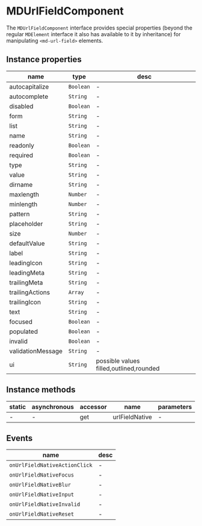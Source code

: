 # MDUrlFieldComponent

The `MDUrlFieldComponent` interface provides special properties (beyond the regular `MDElement` interface it also has available to it by inheritance) for manipulating `<md-url-field>` elements.

## Instance properties

| name              | type      | desc                                    |
| ----------------- | --------- | --------------------------------------- |
| autocapitalize    | `Boolean` | -                                       |
| autocomplete      | `String`  | -                                       |
| disabled          | `Boolean` | -                                       |
| form              | `String`  | -                                       |
| list              | `String`  | -                                       |
| name              | `String`  | -                                       |
| readonly          | `Boolean` | -                                       |
| required          | `Boolean` | -                                       |
| type              | `String`  | -                                       |
| value             | `String`  | -                                       |
| dirname           | `String`  | -                                       |
| maxlength         | `Number`  | -                                       |
| minlength         | `Number`  | -                                       |
| pattern           | `String`  | -                                       |
| placeholder       | `String`  | -                                       |
| size              | `Number`  | -                                       |
| defaultValue      | `String`  | -                                       |
| label             | `String`  | -                                       |
| leadingIcon       | `String`  | -                                       |
| leadingMeta       | `String`  | -                                       |
| trailingMeta      | `String`  | -                                       |
| trailingActions   | `Array`   | -                                       |
| trailingIcon      | `String`  | -                                       |
| text              | `String`  | -                                       |
| focused           | `Boolean` | -                                       |
| populated         | `Boolean` | -                                       |
| invalid           | `Boolean` | -                                       |
| validationMessage | `String`  | -                                       |
| ui                | `String`  | possible values filled,outlined,rounded |

## Instance methods

| static | asynchronous | accessor | name           | parameters |
| ------ | ------------ | -------- | -------------- | ---------- |
| -      | -            | get      | urlFieldNative | -          |

## Events

| name                          | desc |
| ----------------------------- | ---- |
| `onUrlFieldNativeActionClick` | -    |
| `onUrlFieldNativeFocus`       | -    |
| `onUrlFieldNativeBlur`        | -    |
| `onUrlFieldNativeInput`       | -    |
| `onUrlFieldNativeInvalid`     | -    |
| `onUrlFieldNativeReset`       | -    |
